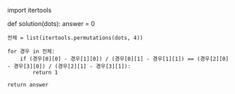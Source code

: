 import itertools

def solution(dots):
    answer = 0
    
    전체 = list(itertools.permutations(dots, 4))
    
    for 경우 in 전체:
        if (경우[0][0] - 경우[1][0]) / (경우[0][1] - 경우[1][1]) == (경우[2][0] - 경우[3][0]) / (경우[2][1] - 경우[3][1]):
            return 1
    
    return answer